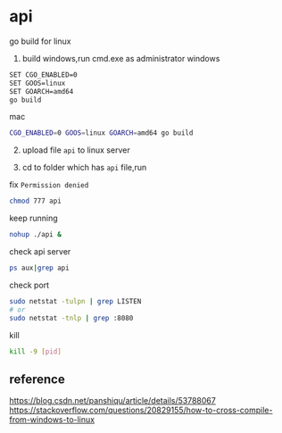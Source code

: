 # api

go build for linux

1. build
   windows,run cmd.exe as administrator
   windows

```bash
SET CGO_ENABLED=0
SET GOOS=linux
SET GOARCH=amd64
go build
```

mac

```bash
CGO_ENABLED=0 GOOS=linux GOARCH=amd64 go build
```

2. upload file `api` to linux server

3. cd to folder which has `api` file,run

fix `Permission denied`

```bash
chmod 777 api
```

keep running

```bash
nohup ./api &
```

check api server

```bash
ps aux|grep api
```

check port

```bash
sudo netstat -tulpn | grep LISTEN
# or
sudo netstat -tnlp | grep :8080
```

kill

```bash
kill -9 [pid]
```

## reference

https://blog.csdn.net/panshiqu/article/details/53788067
https://stackoverflow.com/questions/20829155/how-to-cross-compile-from-windows-to-linux
